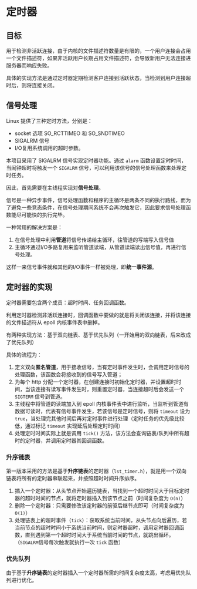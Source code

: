 # 定时器

## 目标
用于检测非活跃连接，由于内核的文件描述符数量是有限的，一个用户连接会占用一个文件描述符，如果非活跃用户长期占用文件描述符，会导致新用户无法连接进服务器而响应失败。

具体的实现方法是通过定时器定期检测客户连接到活跃状态，当检测到用户连接超时后，则将连接关闭。

## 信号处理
Linux 提供了三种定时方法，分别是：
- socket 选项 SO_RCTTIMEO 和 SO_SNDTIMEO
- SIGALRM 信号
- I/O复用系统调用的超时参数。

本项目采用了 SIGALRM 信号实现定时器功能。通过 `alarm` 函数设置定时时间，当闹钟超时将触发一个 `SIGALRM` 信号，可以利用该信号的信号处理函数来处理定时任务。

因此，首先需要在主线程实现对**信号处理**。

信号是一种异步事件，信号处理函数和程序的主循环是两条不同的执行路线，而为了避免一些竞态条件，在信号处理期间系统不会再次触发它，因此要求信号处理函数能尽可能快的执行完毕。

一种常用的解决方案是：
1. 在信号处理中利用**管道**将信号传递给主循环，往管道的写端写入信号值
2. 主循环通过I/O多路复用来监听管道读端，从管道读端读出信号值，再进行信号处理。

这样一来信号事件就和其他的I/O事件一样被处理，即**统一事件源**。

## 定时器的实现

定时器需要包含两个成员：超时时间、任务回调函数。

利用定时器检测非活跃连接时，回调函数中要做的就是将关闭该连接，并将该连接的文件描述符从 epoll 内核事件表中删掉。

有两种实现方法：基于双向链表、基于优先队列（一开始用的双向链表，后来改成了优先队列）

具体的流程为：
1. 定义双向**匿名管道**，用于接收信号，当有定时事件发生时，会调用定时信号的处理函数，该函数会将接收到的信号写入管道；
2. 为每个 http 分配一个定时器，在创建连接时初始化定时器，并设置超时时间，当该连接有读写事件发生时，则重置定时器，当连接超时后会发送一个 `SIGTERM` 信号到管道。
3. 主线程中将管道的读端加入到 epoll 内核事件表中进行监听，当监听到管道有数据可读时，代表有信号事件发生，若该信号是定时信号，则将 `timeout` 设为 `true`，当处理完其他时间后再对定时事件进行处理（定时任务的优先级比较低，通过标记 `timeout` 实现延后处理定时时间）
4. 处理定时时间实际上就是调用 `tick()` 方法，该方法会查询链表/队列中所有超时的定时器，并调用定时器其回调函数。

### 升序链表
第一版本采用的方法是基于**升序链表**的定时器（`lst_timer.h`），就是用一个双向链表将所有的定时器串联起来，并按照超时时间升序排序。
1. 插入一个定时器：从头节点开始遍历链表，当找到一个超时时间大于目标定时器的超时时间的节点，就将定时器插入到该节点之前（时间复杂度为 `O(n)`）
2. 删除一个定时器：只需要修改该定时器的前驱后继节点即可（时间复杂度为 `O(1)`）
3. 处理链表上的超时事件（`tick`）：获取系统当前时间，从头节点向后遍历，若当前节点的超时时间小于系统当前时间，则定时器超时，调用定时器回调函数，直到遇到第一个超时时间大于系统当前时间的节点，就跳出循环。（`SIGALRM`信号每次触发就执行一次 `tick` 函数）

### 优先队列
由于基于**升序链表**的定时器插入一个定时器所需的时间复杂度太高，考虑用优先队列进行优化。